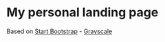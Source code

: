 # My personal landing page

Based on [Start Bootstrap](http://startbootstrap.com/) - [Grayscale](http://startbootstrap.com/template-overviews/grayscale/)
